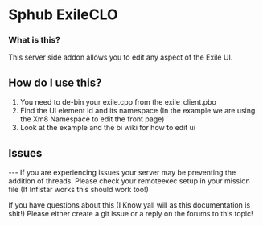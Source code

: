 # Sphub ExileCLO

### What is this?
This server side addon allows you to edit any aspect of the Exile UI.

## How do I use this?
1. You need to de-bin your exile.cpp from the exile_client.pbo
2. Find the UI element Id and its namespace (In the example we are using the Xm8 Namespace to edit the front page)
3. Look at the example and the bi wiki for how to edit ui

## Issues
--- If you are experiencing issues your server may be preventing the addition of threads. Please check your remoteexec setup in
your mission file (If Infistar works this should work too!)

If you have questions about this (I Know yall will as this documentation is shit!) Please either create a git issue or a reply on the forums to this topic!

